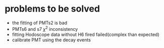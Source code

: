 # problems to be solved

- the fitting of PMTs2 is bad
- PMTs6 and s7 $\chi^2$ inconsistency
- fitting Hodoscope data without H6 fired failed(complex than expected)
- calibrate PMT using the decay events
